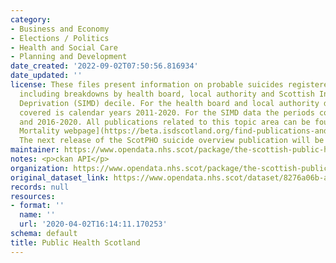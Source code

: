 ```yaml
---
category:
- Business and Economy
- Elections / Politics
- Health and Social Care
- Planning and Development
date_created: '2022-09-02T07:50:56.816934'
date_updated: ''
license: These files present information on probable suicides registered in Scotland
  including breakdowns by health board, local authority and Scottish Index of Multiple
  Deprivation (SIMD) decile. For the health board and local authority data the period
  covered is calendar years 2011-2020. For the SIMD data the periods covered are 2006-2010
  and 2016-2020. All publications related to this topic area can be found on the [PHS
  Mortality webpage](https://beta.isdscotland.org/find-publications-and-data/population-health/mortality/).
  The next release of the ScotPHO suicide overview publication will be summer 2022.
maintainer: https://www.opendata.nhs.scot/package/the-scottish-public-health-observatory-suicide-overview
notes: <p>ckan API</p>
organization: https://www.opendata.nhs.scot/package/the-scottish-public-health-observatory-suicide-overview
original_dataset_link: https://www.opendata.nhs.scot/dataset/8276a06b-af53-47cb-9588-a28aad393220/resource/f4e70964-38c9-44f6-aaba-08e38f8dbb2f/download/scotpho_2020_suicide_simd_overview_v2.csv
records: null
resources:
- format: ''
  name: ''
  url: '2020-04-02T16:14:11.170253'
schema: default
title: Public Health Scotland
---
```

